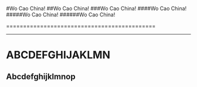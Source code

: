 #Wo Cao China!
##Wo Cao China!
###Wo Cao China!
####Wo Cao China!
#####Wo Cao China!
######Wo Cao China!

============================================

---------------------------------------------------------

ABCDEFGHIJAKLMN
===============

Abcdefghijklmnop
----------------

